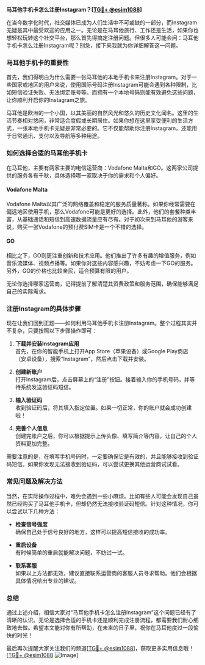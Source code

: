 **马耳他手机卡怎么注册Instagram？[[TG💪+ @esim1088](https://t.me/s/esim1088)]**

在当今数字化时代，社交媒体已成为人们生活中不可或缺的一部分，而Instagram无疑是其中最受欢迎的应用之一。无论是在马耳他旅行、工作还是生活，如果你也想轻松玩转这个社交平台，那么首先得搞定注册问题。但很多人可能会问：马耳他手机卡怎么注册Instagram呢？别急，接下来我就为你详细解答这一问题。

### 马耳他手机卡的重要性

首先，我们得明白为什么需要一张马耳他的本地手机卡来注册Instagram。对于一些国家或地区的用户来说，使用国际号码注册Instagram可能会遇到各种限制，比如短信验证失败、无法绑定账号等。而拥有一个本地号码则能有效避免这些问题，让你顺利开启你的Instagram之旅。

马耳他是欧洲的一个小国，以其美丽的自然风光和悠久的历史文化闻名。这里的生活节奏相对悠闲，非常适合度假或长期居住。如果你想在这里享受便利的生活方式，一张本地手机卡无疑是非常必要的。它不仅能帮助你注册Instagram，还能用于日常通讯、支付以及导航等多种用途。

### 如何选择合适的马耳他手机卡

在马耳他，主要有两家主要的电信运营商：Vodafone Malta和GO。这两家公司提供的服务各有千秋，具体选择哪一家取决于你的需求和个人偏好。

#### Vodafone Malta

Vodafone Malta以其广泛的网络覆盖和稳定的服务质量著称。如果你经常需要在偏远地区使用手机，那么Vodafone可能是更好的选择。此外，他们的套餐种类丰富，从基础通话和短信到高速数据流量应有尽有。对于初次来到马耳他的游客来说，购买一张Vodafone的预付费SIM卡是一个不错的选择。

#### GO

相比之下，GO则更注重创新和技术应用。他们推出了许多有趣的增值服务，例如音乐流媒体、视频点播等。如果你对这些内容感兴趣，不妨考虑一下GO的服务。另外，GO的价格也比较亲民，适合预算有限的用户。

无论你选择哪家运营商，记得提前了解清楚其资费政策和服务范围，确保能够满足自己的实际需求。

### 注册Instagram的具体步骤

现在让我们回到正题——如何利用马耳他手机卡注册Instagram。整个过程其实并不复杂，只要按照以下步骤操作即可：

1. **下载并安装Instagram应用**  
   首先，在你的智能手机上打开App Store（苹果设备）或Google Play商店（安卓设备），搜索“Instagram”，然后点击下载并安装。

2. **创建新账户**  
   打开Instagram后，点击屏幕上的“注册”按钮。接着输入你的手机号码，并等待系统发送验证码短信。

3. **输入验证码**  
   收到验证码后，将其填入指定位置。如果一切正常，你的账户就会成功创建啦！

4. **完善个人信息**  
   创建完账户之后，你可以根据提示上传头像、填写简介等内容，让自己的个人资料更加完整。

需要注意的是，在填写手机号码时，一定要确保它是有效的，并且能够接收到验证码短信。如果你发现无法接收到验证码，可以尝试更换其他运营商试试看。

### 常见问题及解决方法

当然，在实际操作过程中，难免会遇到一些小麻烦。比如有些人可能会发现自己虽然已经购买了马耳他手机卡，但却仍然无法接收验证码短信。针对这种情况，你可以尝试以下几种方法：

- **检查信号强度**  
  确保自己处于信号良好的地方，这样可以提高短信接收的成功率。

- **重启设备**  
  有时候简单的重启就能解决问题，不妨试一试。

- **联系客服**  
  如果以上方法都无效，建议直接联系运营商的客服人员寻求帮助。他们会根据具体情况给出专业的建议。

### 总结

通过上述介绍，相信大家对“马耳他手机卡怎么注册Instagram”这个问题已经有了清晰的认识。无论是选择合适的手机卡还是顺利完成注册流程，都需要我们耐心细致地去做。希望本文能对你有所帮助，在未来的日子里，祝你在马耳他度过一段愉快的时光！

最后再次提醒大家关注我们的频道[[TG💪+ @esim1088](https://t.me/s/esim1088)]，获取更多实用信息哦！[[TG💪+ @esim1088](https://t.me/s/esim1088) ![Image](https://i.postimg.cc/4NQfJmqS/Snipaste-2025-05-13-00-14-12.png)]